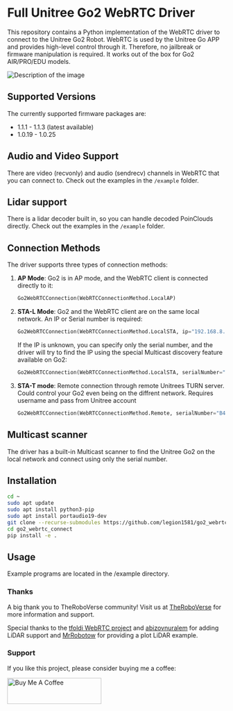 # Full Unitree Go2 WebRTC Driver

This repository contains a Python implementation of the WebRTC driver to connect to the Unitree Go2 Robot. WebRTC is used by the Unitree Go APP and provides high-level control through it. Therefore, no jailbreak or firmware manipulation is required. It works out of the box for Go2 AIR/PRO/EDU models.

![Description of the image](./images/screenshot_1.png)

## Supported Versions

The currently supported firmware packages are:
- 1.1.1 - 1.1.3 (latest available)
- 1.0.19 - 1.0.25

## Audio and Video Support

There are video (recvonly) and audio (sendrecv) channels in WebRTC that you can connect to. Check out the examples in the `/example` folder.

## Lidar support

There is a lidar decoder built in, so you can handle decoded PoinClouds directly. Check out the examples in the `/example` folder.

## Connection Methods

The driver supports three types of connection methods:

1. **AP Mode**: Go2 is in AP mode, and the WebRTC client is connected directly to it:

    ```python
    Go2WebRTCConnection(WebRTCConnectionMethod.LocalAP)
    ```

2. **STA-L Mode**: Go2 and the WebRTC client are on the same local network. An IP or Serial number is required:

    ```python
    Go2WebRTCConnection(WebRTCConnectionMethod.LocalSTA, ip="192.168.8.181")
    ```


    If the IP is unknown, you can specify only the serial number, and the driver will try to find the IP using the special Multicast discovery feature available on Go2:

    ```python
    Go2WebRTCConnection(WebRTCConnectionMethod.LocalSTA, serialNumber="B42D2000XXXXXXXX")
    ```

3. **STA-T mode**: Remote connection through remote Unitrees TURN server. Could control your Go2 even being on the diffrent network. Requires username and pass from Unitree account

    ```python
    Go2WebRTCConnection(WebRTCConnectionMethod.Remote, serialNumber="B42D2000XXXXXXXX", username="email@gmail.com", password="pass")
    ```

## Multicast scanner
The driver has a built-in Multicast scanner to find the Unitree Go2 on the local network and connect using only the serial number.


## Installation

```sh
cd ~
sudo apt update
sudo apt install python3-pip
sudo apt install portaudio19-dev
git clone --recurse-submodules https://github.com/legion1581/go2_webrtc_connect.git
cd go2_webrtc_connect
pip install -e .
```

## Usage 
Example programs are located in the /example directory.

### Thanks

A big thank you to TheRoboVerse community! Visit us at [TheRoboVerse](https://theroboverse.com) for more information and support.

Special thanks to the [tfoldi WebRTC project](https://github.com/tfoldi/go2-webrtc) and [abizovnuralem](https://github.com/abizovnuralem) for adding LiDAR support and [MrRobotow](https://github.com/MrRobotoW) for providing a plot LiDAR example.

 
### Support

If you like this project, please consider buying me a coffee:

<a href="https://www.buymeacoffee.com/legion1581" target="_blank"><img src="https://cdn.buymeacoffee.com/buttons/v2/default-yellow.png" alt="Buy Me A Coffee" style="height: 60px !important;width: 217px !important;" ></a>
